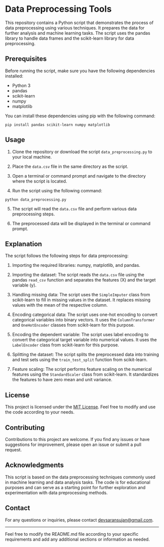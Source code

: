 # Data Preprocessing Tools

This repository contains a Python script that demonstrates the process of data preprocessing using various techniques. It prepares the data for further analysis and machine learning tasks. The script uses the pandas library to handle data frames and the scikit-learn library for data preprocessing.

## Prerequisites

Before running the script, make sure you have the following dependencies installed:

- Python 3
- pandas
- scikit-learn
- numpy
- matplotlib

You can install these dependencies using pip with the following command:

```shell
pip install pandas scikit-learn numpy matplotlib
```

## Usage

1. Clone the repository or download the script `data_preprocessing.py` to your local machine.

2. Place the `data.csv` file in the same directory as the script.

3. Open a terminal or command prompt and navigate to the directory where the script is located.

4. Run the script using the following command:

```shell
python data_preprocessing.py
```

5. The script will read the `data.csv` file and perform various data preprocessing steps.

6. The preprocessed data will be displayed in the terminal or command prompt.

## Explanation

The script follows the following steps for data preprocessing:

1. Importing the required libraries: numpy, matplotlib, and pandas.

2. Importing the dataset: The script reads the `data.csv` file using the pandas `read_csv` function and separates the features (X) and the target variable (y).

3. Handling missing data: The script uses the `SimpleImputer` class from scikit-learn to fill in missing values in the dataset. It replaces missing values with the mean of the respective column.

4. Encoding categorical data: The script uses one-hot encoding to convert categorical variables into binary vectors. It uses the `ColumnTransformer` and `OneHotEncoder` classes from scikit-learn for this purpose.

5. Encoding the dependent variable: The script uses label encoding to convert the categorical target variable into numerical values. It uses the `LabelEncoder` class from scikit-learn for this purpose.

6. Splitting the dataset: The script splits the preprocessed data into training and test sets using the `train_test_split` function from scikit-learn.

7. Feature scaling: The script performs feature scaling on the numerical features using the `StandardScaler` class from scikit-learn. It standardizes the features to have zero mean and unit variance.

## License

This project is licensed under the [MIT License](LICENSE). Feel free to modify and use the code according to your needs.

## Contributing

Contributions to this project are welcome. If you find any issues or have suggestions for improvement, please open an issue or submit a pull request.

## Acknowledgments

This script is based on the data preprocessing techniques commonly used in machine learning and data analysis tasks. The code is for educational purposes and can serve as a starting point for further exploration and experimentation with data preprocessing methods.

## Contact

For any questions or inquiries, please contact devsaransujan@gmail.com.

---

Feel free to modify the README.md file according to your specific requirements and add any additional sections or information as needed.
